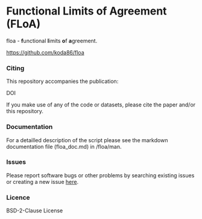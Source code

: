 # Functional Limits of Agreement (FLoA)

floa - **f**unctional **l**imits **o**f **a**greement. 

https://github.com/koda86/floa

### Citing
This repository accompanies the publication: 

DOI

If you make use of any of the code or datasets, please cite the paper and/or this repository.

### Documentation
For a detailled description of the script please see the markdown documentation file (floa_doc.md) in /floa/man.

### Issues
Please report software bugs or other problems by searching existing issues or creating a new issue [here](https://github.com/koda86/floa/issues).

### Licence
BSD-2-Clause License

